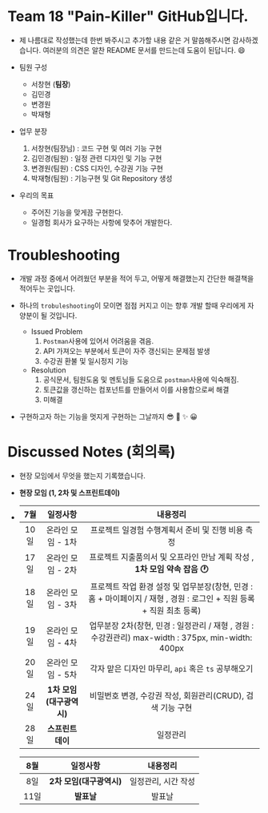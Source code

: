 # Team 18 "Pain-Killer" GitHub입니다.


* 제 나름대로 작성했는데 한번 봐주시고 추가할 내용 같은 거 말씀해주시면 감사하겠습니다. 여러분의 의견은 알찬 README 문서를 만드는데 도움이 된답니다. :smile:
* 팀원 구성  
   +  서창현 (**팀장**)
   +  김민경 
   +  변경원
   +  박재형

* 업무 분장
  1. 서창현(팀장님) : 코드 구현 및 여러 기능 구현
  2. 김민경(팀원) :  일정 관련 디자인 및 기능 구현
  3. 변경원(팀원) : CSS 디자인, 수강권 기능 구현
  4. 박재형(팀원) : 기능구현 및 Git Repository 생성

* 우리의 목표
  + 주어진 기능을 맞게끔 구현한다.
  + 일경험 회사가 요구하는 사항에 맞추어 개발한다.


# Troubleshooting

* 개발 과정 중에서 어려웠던 부분을 적어 두고, 어떻게 해결했는지 간단한 해결책을 적어두는 곳입니다.
* 하나의 ```trobuleshooting```이 모이면 점점 커지고 이는 향후 개발 할때 우리에게 자양분이 될 것입니다.
  - Issued Problem
    1. ```Postman```사용에 있어서 어려움을 겪음.
    2. API 가져오는 부분에서 토큰이 자주 갱신되는 문제점 발생
    3. 수강권 환불 및 일시정지 기능
  - Resolution
    1. 공식문서, 팀원도움 및 멘토님들 도움으로 ```postman```사용에 익숙해짐. 
    2. 토큰값을 갱신하는 컴포넌트를 만들어서 이를 사용함으로써 해결
    3. 미해결

* 구현하고자 하는 기능을 멋지게 구현하는 그날까지 :sunglasses: :clap: :sparkles: :grinning:


# Discussed Notes (회의록)

* 현장 모임에서 무엇을 했는지 기록했습니다.

* **현장 모임 (1, 2차 및 스프린트데이)**
* 
   |7월|일정사항|내용정리|
   |:--:|:--:|:--:|
   |10일| 온라인 모임 - 1차 | 프로젝트 일경험 수행계획서 준비 및 진행 비용 측정 |
   |17일| 온라인 모임 - 2차 | 프로젝트 지출품의서 및 오프라인 만남 계획 작성 , **1차 모임 약속 잡음 :clock1:** |
   |18일| 온라인 모임 - 3차 | 프로젝트 작업 환경 설정 및 업무분장(창현, 민경 : 홈 + 마이페이지  / 재형 , 경원 : 로그인 + 직원 등록 + 직원 최초 등록) |
   |19일| 온라인 모임 - 4차 | 업무분장 2차(창현, 민경 : 일정관리 / 재형 , 경원 : 수강권관리) max-width : 375px, min-width: 400px |
   |20일| 온라인 모임 - 5차 | 각자 맡은 디자인 마무리, ```api``` 혹은 ```ts``` 공부해오기 |
   |24일| **1차 모임 (대구광역시)** | 비밀번호 변경, 수강권 작성, 회원관리(CRUD), 검색 기능 구현  |
   |28일| **스프린트데이** | 일정관리 |
   
   |8월|일정사항|내용정리|
   |:--:|:--:|:--:|
   |8일| **2차 모임(대구광역시)** | 일정관리, 시간 작성 |
   |11일| **발표날** | 발표날 |

